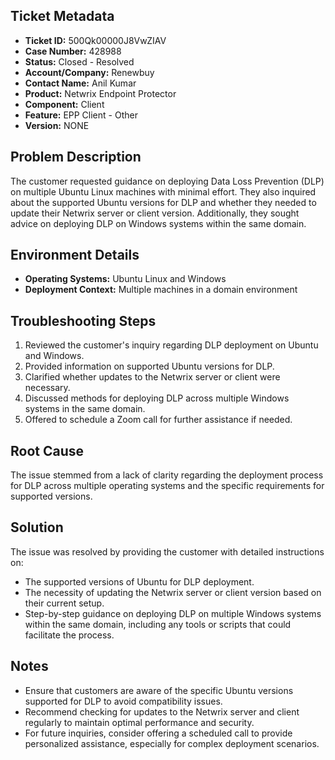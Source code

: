 ## Ticket Metadata
- **Ticket ID:** 500Qk00000J8VwZIAV
- **Case Number:** 428988
- **Status:** Closed - Resolved
- **Account/Company:** Renewbuy
- **Contact Name:** Anil Kumar
- **Product:** Netwrix Endpoint Protector
- **Component:** Client
- **Feature:** EPP Client - Other
- **Version:** NONE

## Problem Description
The customer requested guidance on deploying Data Loss Prevention (DLP) on multiple Ubuntu Linux machines with minimal effort. They also inquired about the supported Ubuntu versions for DLP and whether they needed to update their Netwrix server or client version. Additionally, they sought advice on deploying DLP on Windows systems within the same domain.

## Environment Details
- **Operating Systems:** Ubuntu Linux and Windows
- **Deployment Context:** Multiple machines in a domain environment

## Troubleshooting Steps
1. Reviewed the customer's inquiry regarding DLP deployment on Ubuntu and Windows.
2. Provided information on supported Ubuntu versions for DLP.
3. Clarified whether updates to the Netwrix server or client were necessary.
4. Discussed methods for deploying DLP across multiple Windows systems in the same domain.
5. Offered to schedule a Zoom call for further assistance if needed.

## Root Cause
The issue stemmed from a lack of clarity regarding the deployment process for DLP across multiple operating systems and the specific requirements for supported versions.

## Solution
The issue was resolved by providing the customer with detailed instructions on:
- The supported versions of Ubuntu for DLP deployment.
- The necessity of updating the Netwrix server or client version based on their current setup.
- Step-by-step guidance on deploying DLP on multiple Windows systems within the same domain, including any tools or scripts that could facilitate the process.

## Notes
- Ensure that customers are aware of the specific Ubuntu versions supported for DLP to avoid compatibility issues.
- Recommend checking for updates to the Netwrix server and client regularly to maintain optimal performance and security.
- For future inquiries, consider offering a scheduled call to provide personalized assistance, especially for complex deployment scenarios.